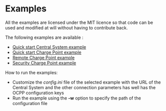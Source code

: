 # Examples

All the examples are licensed under the MIT licence so that code can be used and modified at will without having to contribute back.

The following examples are available :
* [Quick start Central System example](./quick_start_centralsystem/README.md)
* [Quick start Charge Point example](./quick_start_chargepoint/README.md)
* [Remote Charge Point example](./remote_chargepoint/README.md)
* [Security Charge Point example](./security_chargepoint/README.md)

How to run the examples:
* Customize the *config.ini* file of the selected example with the URL of the Central System and the other connection parameters has well has the OCPP configuration keys
* Run the example using the **-w** option to specify the path of the configuration file
